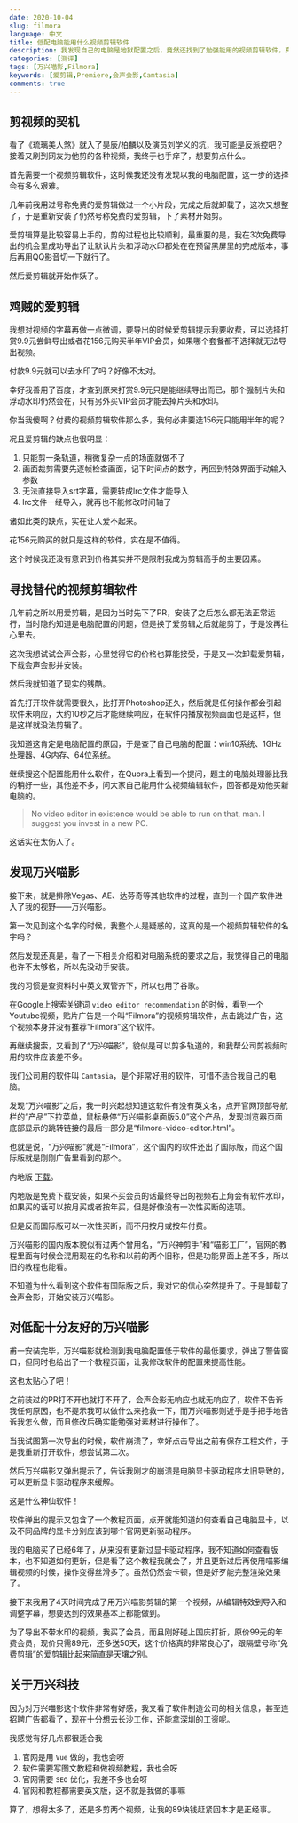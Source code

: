 ```yaml
---
date: 2020-10-04
slug: filmora
language: 中文
title: 低配电脑能用什么视频剪辑软件
description: 我发现自己的电脑是地狱配置之后，竟然还找到了勉强能用的视频剪辑软件，真的要给万兴喵影点个赞。
categories: [测评]
tags: [万兴喵影,Filmora]
keywords: [爱剪辑,Premiere,会声会影,Camtasia]
comments: true
---
```


## 剪视频的契机

看了《琉璃美人煞》就入了昊辰/柏麟以及演员刘学义的坑，我可能是反派控吧？接着又刷到网友为他剪的各种视频，我终于也手痒了，想要剪点什么。

首先需要一个视频剪辑软件，这时候我还没有发现以我的电脑配置，这一步的选择会有多么艰难。

几年前我用过号称免费的爱剪辑做过一个小片段，完成之后就卸载了，这次又想整了，于是重新安装了仍然号称免费的爱剪辑，下了素材开始剪。

爱剪辑算是比较容易上手的，剪的过程也比较顺利，最重要的是，我在3次免费导出的机会里成功导出了让默认片头和浮动水印都处在在预留黑屏里的完成版本，事后再用QQ影音切一下就行了。

然后爱剪辑就开始作妖了。

## 鸡贼的爱剪辑

我想对视频的字幕再做一点微调，要导出的时候爱剪辑提示我要收费，可以选择打赏9.9元尝鲜导出或者花156元购买半年VIP会员，如果哪个套餐都不选择就无法导出视频。

付款9.9元就可以去水印了吗？好像不太对。

幸好我善用了百度，才查到原来打赏9.9元只是能继续导出而已，那个强制片头和浮动水印仍然会在，只有另外买VIP会员才能去掉片头和水印。

你当我傻啊？付费的视频剪辑软件那么多，我何必非要选156元只能用半年的呢？

况且爱剪辑的缺点也很明显：
1. 只能剪一条轨道，稍微复杂一点的场面就做不了
2. 画面裁剪需要先逐帧检查画面，记下时间点的数字，再回到特效界面手动输入参数
3. 无法直接导入srt字幕，需要转成lrc文件才能导入
4. lrc文件一经导入，就再也不能修改时间轴了

诸如此类的缺点，实在让人爱不起来。

花156元购买的就只是这样的软件，实在是不值得。

这个时候我还没有意识到价格其实并不是限制我成为剪辑高手的主要因素。

## 寻找替代的视频剪辑软件

几年前之所以用爱剪辑，是因为当时先下了PR，安装了之后怎么都无法正常运行，当时隐约知道是电脑配置的问题，但是换了爱剪辑之后就能剪了，于是没再往心里去。

这次我想试试会声会影，心里觉得它的价格也算能接受，于是又一次卸载爱剪辑，下载会声会影并安装。

然后我就知道了现实的残酷。

首先打开软件就需要很久，比打开Photoshop还久，然后就是任何操作都会引起软件未响应，大约10秒之后才能继续响应，在软件内播放视频画面也是这样，但是这样就没法剪辑了。

我知道这肯定是电脑配置的原因，于是查了自己电脑的配置：win10系统、1GHz处理器、4G内存、64位系统。

继续搜这个配置能用什么软件，在Quora上看到一个提问，题主的电脑处理器比我的稍好一些，其他差不多，问大家自己能用什么视频编辑软件，回答都是劝他买新电脑的。

> No video editor in existence would be able to run on that, man. I suggest you invest in a new PC.

这话实在太伤人了。

## 发现万兴喵影

接下来，就是排除Vegas、AE、达芬奇等其他软件的过程，直到一个国产软件进入了我的视野——万兴喵影。

第一次见到这个名字的时候，我整个人是疑惑的，这真的是一个视频剪辑软件的名字吗？

然后发现还真是，看了一下相关介绍和对电脑系统的要求之后，我觉得自己的电脑也许不太够格，所以先没动手安装。

我的习惯是查资料时中英文双管齐下，所以也用了谷歌。

在Google上搜索关键词 `video editor recommendation` 的时候，看到一个Youtube视频，贴片广告是一个叫“Filmora”的视频剪辑软件，点击跳过广告，这个视频本身并没有推荐“Filmora”这个软件。

再继续搜索，又看到了“万兴喵影”，貌似是可以剪多轨道的，和我帮公司剪视频时用的软件应该差不多。

我们公司用的软件叫 `Camtasia`，是个非常好用的软件，可惜不适合我自己的电脑。

发现“万兴喵影”之后，我一时兴起想知道这软件有没有英文名，点开官网顶部导航栏的“产品”下拉菜单，鼠标悬停“万兴喵影桌面版5.0”这个产品，发现浏览器页面底部显示的跳转链接的最后一部分是“filmora-video-editor.html”。

也就是说，“万兴喵影”就是“Filmora”，这个国内的软件还出了国际版，而这个国际版就是刚刚广告里看到的那个。

内地版 [下载](https://miao.wondershare.cn/)。

内地版是免费下载安装，如果不买会员的话最终导出的视频右上角会有软件水印，如果买的话可以按月买或者按年买，但是好像没有一次性买断的选项。

但是反而国际版可以一次性买断，而不用按月或按年付费。

万兴喵影的国内版本貌似有过两个曾用名，“万兴神剪手”和“喵影工厂”，官网的教程里面有时候会混用现在的名称和以前的两个旧称，但是功能界面上差不多，所以旧的教程也能看。

不知道为什么看到这个软件有国际版之后，我对它的信心突然提升了。于是卸载了会声会影，开始安装万兴喵影。

## 对低配十分友好的万兴喵影

甫一安装完毕，万兴喵影就检测到我电脑配置低于软件的最低要求，弹出了警告窗口，但同时也给出了一个教程页面，让我修改软件的配置来提高性能。

这也太贴心了吧！

之前装过的PR打不开也就打不开了，会声会影无响应也就无响应了，软件不告诉我任何原因，也不提示我可以做什么来抢救一下，而万兴喵影则近乎是手把手地告诉我怎么做，而且修改后确实能勉强对素材进行操作了。

当我试图第一次导出的时候，软件崩溃了，幸好点击导出之前有保存工程文件，于是我重新打开软件，想尝试第二次。

然后万兴喵影又弹出提示了，告诉我刚才的崩溃是电脑显卡驱动程序太旧导致的，可以更新显卡驱动程序来缓解。

这是什么神仙软件！

软件弹出的提示又包含了一个教程页面，点开就能知道如何查看自己电脑显卡，以及不同品牌的显卡分别应该到哪个官网更新驱动程序。

我的电脑买了已经6年了，从来没有更新过显卡驱动程序，我不知道如何查看版本，也不知道如何更新，但是看了这个教程我就会了，并且更新过后再使用喵影编辑视频的时候，操作变得丝滑多了。虽然仍然会卡顿，但是好歹能完整渲染效果了。

接下来我用了4天时间完成了用万兴喵影剪辑的第一个视频，从编辑特效到导入和调整字幕，想要达到的效果基本上都能做到。

为了导出不带水印的视频，我买了会员，而且刚好碰上国庆打折，原价99元的年费会员，现价只需89元，还多送50天，这个价格真的非常良心了，跟隔壁号称“免费剪辑”的爱剪辑比起来简直是天壤之别。

## 关于万兴科技

因为对万兴喵影这个软件非常有好感，我又看了软件制造公司的相关信息，甚至连招聘广告都看了，现在十分想去长沙工作，还能拿深圳的工资呢。

我感觉有好几点都很适合我
1. 官网是用 `Vue` 做的，我也会呀
2. 软件需要写图文教程和做视频教程，我也会呀
3. 官网需要 `SEO` 优化，我差不多也会呀
4. 官网和教程都需要英文版，这不就是我做的事嘛

算了，想得太多了，还是多剪两个视频，让我的89块钱赶紧回本才是正经事。